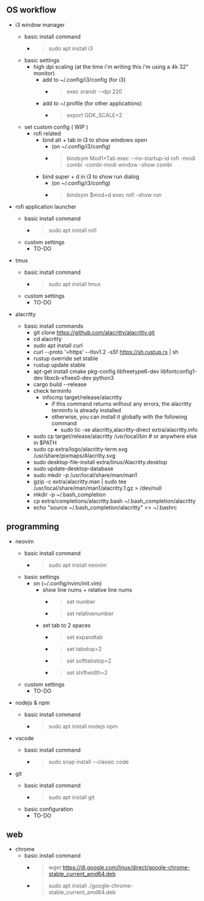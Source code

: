 ## OS workflow

* i3 window manager
	* basic install command
		* > sudo apt install i3
	* basic settings
		* high dpi scaling (at the time i'm writing this i'm using a 4k 32" monitor)
			* add to ~/.config/i3/config (for i3)
				* > exec xrandr --dpi 220
			* add to ~/.profile (for other applications)
				* > export GDK_SCALE=2
	* set custom config ( WIP )
		* rofi related
			* bind alt + tab in i3 to show windows open
				* (on ~/.config/i3/config)
				* > bindsym Mod1+Tab exec --no-startup-id rofi -modi combi -combi-modi window -show combi
			* bind super + d in i3 to show run dialog 
				* (on ~/.config/i3/config)
				* > bindsym $mod+d exec rofi -show run

* rofi application launcher
	* basic install command
		* > sudo apt install rofi
	* custom settings
		* TO-DO

* tmux
	* basic install command
		* > sudo apt install tmux
	* custom settings
		* TO-DO

* alacritty
	* basic install commands
		* git clone https://github.com/alacritty/alacritty.git
		* cd alacritty
		* sudo apt install curl
		* curl --proto '=https' --tlsv1.2 -sSf https://sh.rustup.rs | sh
		* rustup override set stable
		* rustup update stable
		* apt-get install cmake pkg-config libfreetype6-dev libfontconfig1-dev libxcb-xfixes0-dev python3
		* cargo build --release
		* check terminfo
			* infocmp target/release/alacritty
				* if this command returns without any errors, the alacritty terminfo is already installed
				* otherwise, you can install it globally with the following command
					* sudo tic -xe alacritty,alacritty-direct extra/alacritty.info
		* sudo cp target/release/alacritty /usr/local/bin # or anywhere else in $PATH
		* sudo cp extra/logo/alacritty-term.svg /usr/share/pixmaps/Alacritty.svg
		* sudo desktop-file-install extra/linux/Alacritty.desktop
		* sudo update-desktop-database
		* sudo mkdir -p /usr/local/share/man/man1
		* gzip -c extra/alacritty.man | sudo tee /usr/local/share/man/man1/alacritty.1.gz > /dev/null
		* mkdir -p ~/.bash_completion
		* cp extra/completions/alacritty.bash ~/.bash_completion/alacritty
		* echo "source ~/.bash_completion/alacritty" >> ~/.bashrc

## programming

* neovim
	* basic install command
		* > sudo apt install neovim
	* basic settings
		* on (~/.config/nvim/init.vim)
			* show line nums + relative line nums
				* > set number
				* > set relativenumber
			* set tab to 2 spaces
				* > set expandtab
				* > set tabstop=2
				* > set softtabstop=2
				* > set shiftwidth=2
	* custom settings
		* TO-DO

* nodejs & npm
	* basic install command
		* > sudo apt install nodejs npm

* vscode
	* basic install command
		* > sudo snap install --classic code

* git
	* basic install command
		* > sudo apt install git
	* basic configuration
		* TO-DO

## web

* chrome
	* basic install command
		* > wget https://dl.google.com/linux/direct/google-chrome-stable_current_amd64.deb
		* > sudo apt install ./google-chrome-stable_current_amd64.deb
